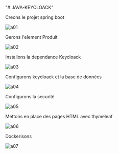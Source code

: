 "# JAVA-KEYCLOACK" 

Creons le projet spring boot

![a01](https://github.com/user-attachments/assets/d0001281-48d9-46cc-a7b9-eeab2ef0cfe2)

Gerons l'element Produit

![a02](https://github.com/user-attachments/assets/bcf008e5-f375-498c-a5af-19cb1190b925)

Installons la dependance Keycloack

![a03](https://github.com/user-attachments/assets/e3c6d4d8-598c-433a-b67b-0d5c8b63a801)

Configurons keycloack et la base de données

![a04](https://github.com/user-attachments/assets/6a6afbd8-7372-4705-86c2-e9fdc0d2696d)

Configurons la securité

![a05](https://github.com/user-attachments/assets/034f37b0-9174-433e-8e55-9e8a8ebd7561)

Mettons en place des pages HTML avec thymeleaf

![a06](https://github.com/user-attachments/assets/74341a95-1e97-49ec-af90-20514fc7a309)

Dockerisons

![a07](https://github.com/user-attachments/assets/267331d0-151d-4381-b14b-3047c699fb03)






